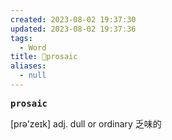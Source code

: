 ```yaml
---
created: 2023-08-02 19:37:30
updated: 2023-08-02 19:37:36
tags:
  - Word
title: 📖prosaic
aliases:
  - null
---
```


<pre><strong>prosaic</strong></pre>
[prə'zeɪk]
adj. dull or ordinary 乏味的
